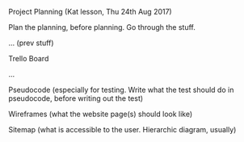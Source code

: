 Project Planning (Kat lesson, Thu 24th Aug 2017)

Plan the planning, before planning. Go through the stuff.



… (prev stuff)

Trello Board

…

Pseudocode (especially for testing. Write what the test should do in pseudocode, before writing out the test)

Wireframes (what the website page(s) should look like)

Sitemap (what is accessible to the user. Hierarchic diagram, usually)
